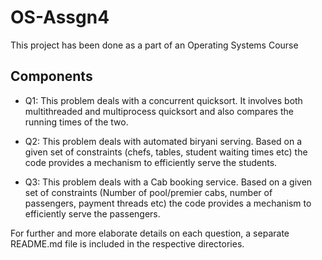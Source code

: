 # OS-Assgn4

This project has been done as a part of an Operating Systems Course

## Components

* Q1: This problem deals with a concurrent quicksort. It involves both multithreaded and multiprocess quicksort and also compares the running times of the two.

* Q2: This problem deals with automated biryani serving. Based on a given set of constraints (chefs, tables, student waiting times etc) the code provides a mechanism to efficiently serve the students.

* Q3: This problem deals with a Cab booking service. Based on a given set of constraints (Number of pool/premier cabs, number of passengers, payment threads etc) the code provides a mechanism to efficiently serve the passengers. 

For further and more elaborate details on each question, a separate README.md file is included in the respective directories.
